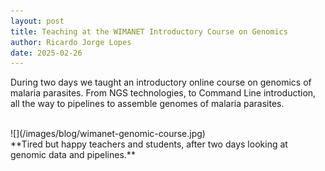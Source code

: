 ```yaml
---
layout: post
title: Teaching at the WIMANET Introductory Course on Genomics
author: Ricardo Jorge Lopes
date: 2025-02-26
---
```


During two days we taught an introductory online course on genomics of malaria parasites. From NGS technologies, to Command Line introduction, all the way to pipelines to assemble genomes of malaria parasites.

<br>
![](/images/blog/wimanet-genomic-course.jpg)
<br>
**Tired but happy teachers and students, after two days looking at genomic data and pipelines.**


